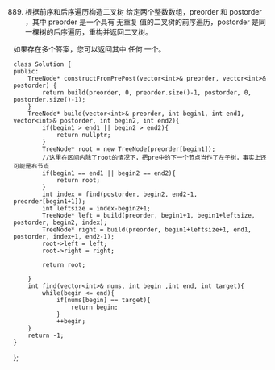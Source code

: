 889. 根据前序和后序遍历构造二叉树
给定两个整数数组，preorder 和 postorder ，其中 preorder 是一个具有 无重复 值的二叉树的前序遍历，postorder 是同一棵树的后序遍历，重构并返回二叉树。

如果存在多个答案，您可以返回其中 任何 一个。




	class Solution {
	public:
	    TreeNode* constructFromPrePost(vector<int>& preorder, vector<int>& postorder) {
	        return build(preorder, 0, preorder.size()-1, postorder, 0, postorder.size()-1);
	    }
	    TreeNode* build(vector<int>& preorder, int begin1, int end1, vector<int>& postorder, int begin2, int end2){
	        if(begin1 > end1 || begin2 > end2){
	            return nullptr;
	        }
	        TreeNode* root = new TreeNode(preorder[begin1]);
	        //这里在区间内除了root的情况下，把pre中的下一个节点当作了左子树，事实上还可能是右节点
	        if(begin1 == end1 || begin2 == end2){
	            return root;
	        }
	        int index = find(postorder, begin2, end2-1, preorder[begin1+1]);
	        int leftsize = index-begin2+1;
	        TreeNode* left = build(preorder, begin1+1, begin1+leftsize, postorder, begin2, index);
	        TreeNode* right = build(preorder, begin1+leftsize+1, end1, postorder, index+1, end2-1);
	        root->left = left;
	        root->right = right;
	
	        return root;
	
	    }
	    int find(vector<int>& nums, int begin ,int end, int target){
	        while(begin <= end){
	            if(nums[begin] == target){
	                return begin;
	            }
	            ++begin;
        }
        return -1;
    }
};